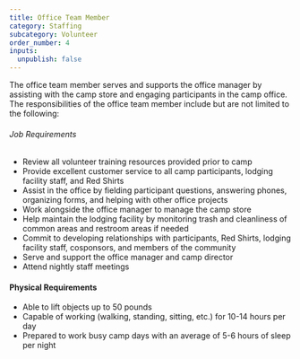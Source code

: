 ```yaml
---
title: Office Team Member
category: Staffing
subcategory: Volunteer
order_number: 4
inputs:
  unpublish: false
---
```

The office team member serves and supports the office manager by assisting with the camp store and engaging participants in the camp office. The responsibilities of the office team member include but are not limited to the following:

###### Job Requirements

* Review all volunteer training resources provided prior to camp
* Provide excellent customer service to all camp participants, lodging facility staff, and Red Shirts
* Assist in the office by fielding participant questions, answering phones, organizing forms, and helping with other office projects
* Work alongside the office manager to manage the camp store
* Help maintain the lodging facility by monitoring trash and cleanliness of common areas and restroom areas if needed
* Commit to developing relationships with participants, Red Shirts, lodging facility staff, cosponsors, and members of the community
* Serve and support the office manager and camp director
* Attend nightly staff meetings

#### Physical Requirements

* Able to lift objects up to 50 pounds
* Capable of working (walking, standing, sitting, etc.) for 10-14 hours per day
* Prepared to work busy camp days with an average of 5-6 hours of sleep per night